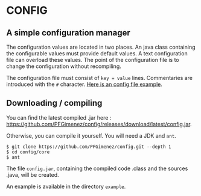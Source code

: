 # CONFIG

## A simple configuration manager

The configuration values are located in two places.
An java class containing the configurable values must provide default values. A text configuration file can overload these values.
The point of the configuration file is to change the configuration without recompiling.

The configuration file must consist of ```key = value``` lines. Commentaries are introduced with the ```#``` character. [Here is an config file example](https://raw.githubusercontent.com/PFGimenez/config/master/example/config_example.ini).

## Downloading / compiling

You can find the latest compiled .jar here : https://github.com/PFGimenez/config/releases/download/latest/config.jar.

Otherwise, you can compile it yourself. You will need a JDK and ```ant```.

    $ git clone https://github.com/PFGimenez/config.git --depth 1
    $ cd config/core
    $ ant

The file ```config.jar```, containing the compiled code .class and the sources .java, will be created.

An example is available in the directory ```example```.
